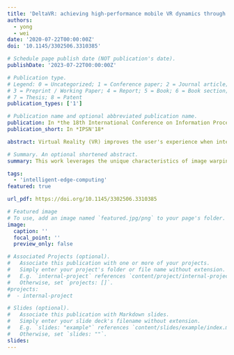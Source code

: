 ```yaml
---
title: 'DeltaVR: achieving high-performance mobile VR dynamics through pixel reuse'
authors:
  - yong
  - wei
date: '2020-07-22T00:00:00Z'
doi: '10.1145/3302506.3310385'

# Schedule page publish date (NOT publication's date).
publishDate: '2023-07-22T00:00:00Z'

# Publication type.
# Legend: 0 = Uncategorized; 1 = Conference paper; 2 = Journal article;
# 3 = Preprint / Working Paper; 4 = Report; 5 = Book; 6 = Book section;
# 7 = Thesis; 8 = Patent
publication_types: ['1']

# Publication name and optional abbreviated publication name.
publication: In *the 18th International Conference on Information Processing in Sensor Networks (IPSN'18)*
publication_short: In *IPSN'18*

abstract: Virtual Reality (VR) improves the user's experience when interacting with the virtual world, and could revolutionarily transform the designs of many interactive systems. However, providing VR from untethered mobile devices is difficult due to their limited local capabilities. Existing VR solutions address this difficulty by rendering VR frames at remote computing facilities, but are limited to rendering every VR frame separately. A tremendous amount of VR frame data, hence, needs to be transmitted to mobile devices over low-bandwidth wireless links and seriously impairs VR performance. In this paper, we aim to remove this performance constraint on highly dynamic VR applications with complicated scenes and intensive user movement, by adaptively reusing the redundant VR pixels across multiple VR frames. We leverage the unique characteristics of image warping used in current VR applications, and fundamentally expand the scope of image warping to the entire VR lifespan to precisely capture the fluctuations of VR scene due to VR dynamics. We implemented our design over Android OS and Unity VR application engine, and demonstrated that our design can maximize the mobile VR performance over highly dynamic VR scenarios with 95% less amount of VR frame data being transmitted, by completely removing the pixel redundancy across VR frames.

# Summary. An optional shortened abstract.
summary: This work leverages the unique characteristics of image warping used in current VR applications, and fundamentally expand the scope of image warping to the entire VR lifespan to precisely capture the fluctuations of VR scene due to VR dynamics. We implemented our design over Android OS and Unity VR application engine, and demonstrated that our design can maximize the mobile VR performance over highly dynamic VR scenarios with 95% less amount of VR frame data being transmitted.

tags:
  - 'intelligent-edge-computing'
featured: true

url_pdf: https://doi.org/10.1145/3302506.3310385

# Featured image
# To use, add an image named `featured.jpg/png` to your page's folder.
image:
  caption: ''
  focal_point: ''
  preview_only: false

# Associated Projects (optional).
#   Associate this publication with one or more of your projects.
#   Simply enter your project's folder or file name without extension.
#   E.g. `internal-project` references `content/project/internal-project/index.md`.
#   Otherwise, set `projects: []`.
#projects:
#  - internal-project

# Slides (optional).
#   Associate this publication with Markdown slides.
#   Simply enter your slide deck's filename without extension.
#   E.g. `slides: "example"` references `content/slides/example/index.md`.
#   Otherwise, set `slides: ""`.
slides:
---
```

